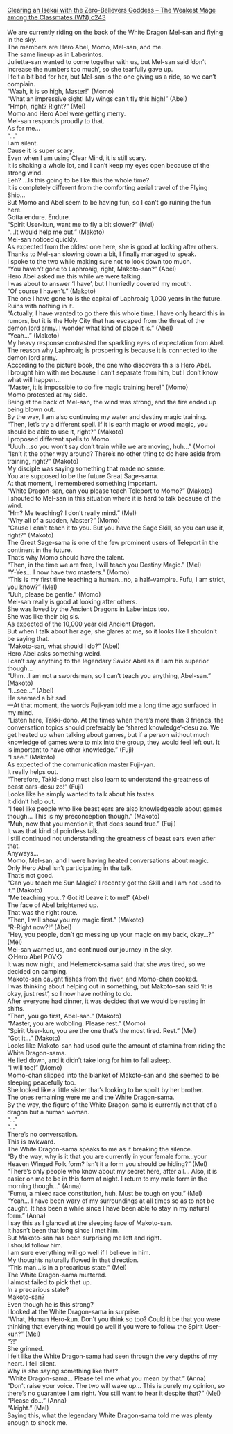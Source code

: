 [Clearing an Isekai with the Zero-Believers Goddess – The Weakest Mage among the Classmates (WN) c243](https://isekailunatic.com/2021/03/04/wm-chapter-243-takatsuki-makoto-heads-to-the-moon-country/)
<br/><br/>
We are currently riding on the back of the White Dragon Mel-san and flying in the sky. <br/>
The members are Hero Abel, Momo, Mel-san, and me. <br/>
The same lineup as in Laberintos.<br/>
Julietta-san wanted to come together with us, but Mel-san said ‘don’t increase the numbers too much’, so she tearfully gave up.<br/>
I felt a bit bad for her, but Mel-san is the one giving us a ride, so we can’t complain.<br/>
“Waah, it is so high, Master!” (Momo)<br/>
“What an impressive sight! My wings can’t fly this high!” (Abel)<br/>
“Hmph, right? Right?” (Mel)<br/>
Momo and Hero Abel were getting merry. <br/>
Mel-san responds proudly to that.<br/>
As for me…<br/>
“…”<br/>
I am silent.<br/>
Cause it is super scary.<br/>
Even when I am using Clear Mind, it is still scary.<br/>
It is shaking a whole lot, and I can’t keep my eyes open because of the strong wind.<br/>
Eeh? …Is this going to be like this the whole time?<br/>
It is completely different from the comforting aerial travel of the Flying Ship…<br/>
But Momo and Abel seem to be having fun, so I can’t go ruining the fun here.<br/>
Gotta endure. Endure. <br/>
“Spirit User-kun, want me to fly a bit slower?” (Mel)<br/>
“…It would help me out.” (Makoto)<br/>
Mel-san noticed quickly. <br/>
As expected from the oldest one here, she is good at looking after others.<br/>
Thanks to Mel-san slowing down a bit, I finally managed to speak.<br/>
I spoke to the two while making sure not to look down too much.<br/>
“You haven’t gone to Laphroaig, right, Makoto-san?” (Abel)<br/>
Hero Abel asked me this while we were talking.<br/>
I was about to answer ‘I have’, but I hurriedly covered my mouth.<br/>
“Of course I haven’t.” (Makoto)<br/>
The one I have gone to is the capital of Laphroaig 1,000 years in the future.<br/>
Ruins with nothing in it. <br/>
“Actually, I have wanted to go there this whole time. I have only heard this in rumors, but it is the Holy City that has escaped from the threat of the demon lord army. I wonder what kind of place it is.” (Abel)<br/>
“Yeah…” (Makoto)<br/>
My heavy response contrasted the sparkling eyes of expectation from Abel.<br/>
The reason why Laphroaig is prospering is because it is connected to the demon lord army. <br/>
According to the picture book, the one who discovers this is Hero Abel.<br/>
I brought him with me because I can’t separate from him, but I don’t know what will happen…<br/>
“Master, it is impossible to do fire magic training here!” (Momo)<br/>
Momo protested at my side.<br/>
Being at the back of Mel-san, the wind was strong, and the fire ended up being blown out. <br/>
By the way, I am also continuing my water and destiny magic training.<br/>
“Then, let’s try a different spell. If it is earth magic or wood magic, you should be able to use it, right?” (Makoto)<br/>
I proposed different spells to Momo.<br/>
“Uuuh…so you won’t say don’t train while we are moving, huh…” (Momo)<br/>
“Isn’t it the other way around? There’s no other thing to do here aside from training, right?” (Makoto)<br/>
My disciple was saying something that made no sense.<br/>
You are supposed to be the future Great Sage-sama.<br/>
At that moment, I remembered something important.<br/>
“White Dragon-san, can you please teach Teleport to Momo?” (Makoto)<br/>
I shouted to Mel-san in this situation where it is hard to talk because of the wind.<br/>
“Hm? Me teaching? I don’t really mind.” (Mel)<br/>
“Why all of a sudden, Master?” (Momo)<br/>
“Cause I can’t teach it to you. But you have the Sage Skill, so you can use it, right?” (Makoto)<br/>
The Great Sage-sama is one of the few prominent users of Teleport in the continent in the future. <br/>
That’s why Momo should have the talent. <br/>
“Then, in the time we are free, I will teach you Destiny Magic.” (Mel)<br/>
“Y-Yes… I now have two masters.” (Momo)<br/>
“This is my first time teaching a human…no, a half-vampire. Fufu, I am strict, you know?” (Mel)<br/>
“Uuh, please be gentle.” (Momo)<br/>
Mel-san really is good at looking after others.<br/>
She was loved by the Ancient Dragons in Laberintos too. <br/>
She was like their big sis. <br/>
As expected of the 10,000 year old Ancient Dragon.<br/>
But when I talk about her age, she glares at me, so it looks like I shouldn’t be saying that.<br/>
“Makoto-san, what should I do?” (Abel)<br/>
Hero Abel asks something weird.<br/>
I can’t say anything to the legendary Savior Abel as if I am his superior though…<br/>
“Uhm…I am not a swordsman, so I can’t teach you anything, Abel-san.” (Makoto)<br/>
“I…see…” (Abel)<br/>
He seemed a bit sad. <br/>
—At that moment, the words Fuji-yan told me a long time ago surfaced in my mind.<br/>
“Listen here, Takki-dono. At the times when there’s more than 3 friends, the conversation topics should preferably be ‘shared knowledge’-desu zo. We get heated up when talking about games, but if a person without much knowledge of games were to mix into the group, they would feel left out. It is important to have other knowledge.” (Fuji)<br/>
“I see.” (Makoto)<br/>
As expected of the communication master Fuji-yan. <br/>
It really helps out. <br/>
“Therefore, Takki-dono must also learn to understand the greatness of beast ears-desu zo!” (Fuji)<br/>
Looks like he simply wanted to talk about his tastes. <br/>
It didn’t help out. <br/>
“I feel like people who like beast ears are also knowledgeable about games though… This is my preconception though.” (Makoto)<br/>
“Muh, now that you mention it, that does sound true.” (Fuji)<br/>
It was that kind of pointless talk.<br/>
I still continued not understanding the greatness of beast ears even after that.<br/>
Anyways…<br/>
Momo, Mel-san, and I were having heated conversations about magic.<br/>
Only Hero Abel isn’t participating in the talk.<br/>
That’s not good.<br/>
“Can you teach me Sun Magic? I recently got the Skill and I am not used to it.” (Makoto)<br/>
“Me teaching you…? Got it! Leave it to me!” (Abel)<br/>
The face of Abel brightened up.<br/>
That was the right route.<br/>
“Then, I will show you my magic first.” (Makoto)<br/>
“R-Right now?!” (Abel)<br/>
“Hey, you people, don’t go messing up your magic on my back, okay…?” (Mel)<br/>
Mel-san warned us, and continued our journey in the sky. <br/>
◇Hero Abel POV◇<br/>
It was now night, and Helemerck-sama said that she was tired, so we decided on camping. <br/>
Makoto-san caught fishes from the river, and Momo-chan cooked.<br/>
I was thinking about helping out in something, but Makoto-san said ‘It is okay, just rest’, so I now have nothing to do.<br/>
After everyone had dinner, it was decided that we would be resting in shifts. <br/>
“Then, you go first, Abel-san.” (Makoto)<br/>
“Master, you are wobbling. Please rest.” (Momo)<br/>
“Spirit User-kun, you are the one that’s the most tired. Rest.” (Mel)<br/>
“Got it…” (Makoto)<br/>
Looks like Makoto-san had used quite the amount of stamina from riding the White Dragon-sama. <br/>
He lied down, and it didn’t take long for him to fall asleep. <br/>
“I will too!” (Momo) <br/>
Momo-chan slipped into the blanket of Makoto-san and she seemed to be sleeping peacefully too. <br/>
She looked like a little sister that’s looking to be spoilt by her brother. <br/>
The ones remaining were me and the White Dragon-sama. <br/>
By the way, the figure of the White Dragon-sama is currently not that of a dragon but a human woman.<br/>
“…”<br/>
“…”<br/>
There’s no conversation. <br/>
This is awkward. <br/>
The White Dragon-sama speaks to me as if breaking the silence. <br/>
“By the way, why is it that you are currently in your female form…your Heaven Winged Folk form? Isn’t it a form you should be hiding?” (Mel)<br/>
“There’s only people who know about my secret here, after all… Also, it is easier on me to be in this form at night. I return to my male form in the morning though…” (Anna)<br/>
“Fumu, a mixed race constitution, huh. Must be tough on you.” (Mel)<br/>
“Yeah… I have been wary of my surroundings at all times so as to not be caught. It has been a while since I have been able to stay in my natural form.” (Anna)<br/>
I say this as I glanced at the sleeping face of Makoto-san.<br/>
It hasn’t been that long since I met him.<br/>
But Makoto-san has been surprising me left and right. <br/>
I should follow him.<br/>
I am sure everything will go well if I believe in him.<br/>
My thoughts naturally flowed in that direction. <br/>
“This man…is in a precarious state.” (Mel)<br/>
The White Dragon-sama muttered.<br/>
I almost failed to pick that up.<br/>
In a precarious state? <br/>
Makoto-san? <br/>
Even though he is this strong? <br/>
I looked at the White Dragon-sama in surprise.<br/>
“What, Human Hero-kun. Don’t you think so too? Could it be that you were thinking that everything would go well if you were to follow the Spirit User-kun?” (Mel)<br/>
“?!” <br/>
She grinned.<br/>
I felt like the White Dragon-sama had seen through the very depths of my heart. I fell silent. <br/>
Why is she saying something like that? <br/>
“White Dragon-sama… Please tell me what you mean by that.” (Anna)<br/>
“Don’t raise your voice. The two will wake up… This is purely my opinion, so there’s no guarantee I am right. You still want to hear it despite that?” (Mel)<br/>
“Please do…” (Anna)<br/>
“Alright.” (Mel)<br/>
Saying this, what the legendary White Dragon-sama told me was plenty enough to shock me. <br/>
 